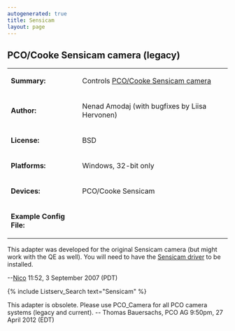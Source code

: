 ```yaml
---
autogenerated: true
title: Sensicam
layout: page
---
```


## PCO/Cooke Sensicam camera (legacy)

<table>
<tr>
<td markdown="1">

**Summary:**

</td>
<td markdown="1">

Controls [PCO/Cooke Sensicam camera](http://www.pco.de)

</td>
</tr>
<tr>
<td markdown="1">

**Author:**

</td>
<td markdown="1">

Nenad Amodaj (with bugfixes by Liisa Hervonen)

</td>
</tr>
<tr>
<td markdown="1">

**License:**

</td>
<td markdown="1">

BSD

</td>
</tr>
<tr>
<td markdown="1">

**Platforms:**

</td>
<td markdown="1">

Windows, 32-bit only

</td>
</tr>
<tr>
<td markdown="1">

**Devices:**

</td>
<td markdown="1">

PCO/Cooke Sensicam

</td>
</tr>
<tr>
<td markdown="1">

**Example Config File:**

</td>
<td markdown="1">
</td>
</tr>
</table>

This adapter was developed for the original Sensicam camera (but might
work with the QE as well). You will need to have the [Sensicam
driver](http://www.pco.de/drivers/sensicam-qe/) to be installed.

--[Nico](/users/Nico "wikilink") 11:52, 3 September 2007 (PDT)

{% include Listserv_Search text="Sensicam" %}


This adapter is obsolete. Please use PCO\_Camera for all PCO camera
systems (legacy and current). -- Thomas Bauersachs, PCO AG 9:50pm, 27
April 2012 (EDT)
